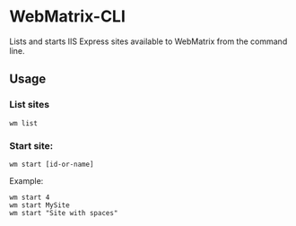# WebMatrix-CLI

Lists and starts IIS Express sites available to WebMatrix from the command line.

## Usage

### List sites
    
    wm list
    
### Start site:

    wm start [id-or-name]

Example:

    wm start 4
    wm start MySite
    wm start "Site with spaces"